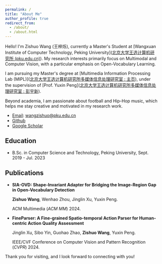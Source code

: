 ```yaml
---
permalink: /
title: "About Me"
author_profile: true
redirect_from: 
  - /about/
  - /about.html
---
```


Hello! I'm Zishuo Wang (王梓烁), currently a Master's Student at [Wangxuan Institute of Computer Technology, Peking University]([北京大学王选计算机研究所 (pku.edu.cn)](https://www.icst.pku.edu.cn/)). My research interests primarily focus on Multimodal and Computer Vision, with a particular emphasis on Open-Vocabulary Learning. 

I am pursuing my Master's degree at [Multimedia Information Processing Lab (MIPL)]([北京大学王选计算机研究所多媒体信息处理研究室 : 主页](http://39.108.48.32/mipl/home/)), under the supervision of [Prof. Yuxin Peng]([北京大学王选计算机研究所多媒体信息处理研究室 : 彭宇新](http://39.108.48.32/mipl/pengyuxin/)).

Beyond academia, I am passionate about football and Hip-Hop music, which helps me stay creative and motivated in my research work.

- [Email](wangzishuo@pku.edu.cn): wangzishuo@pku.edu.cn
- [Github](https://github.com/wangzishuo029)
- [Google Scholar](https://scholar.google.com/citations?hl=zh-CN&user=SKVi1LcAAAAJ)

## Education

- B.Sc. in Computer Science and Technology, Peking University, Sept. 2019 - Jul. 2023

## Publications

- **SIA-OVD: Shape-Invariant Adapter for Bridging the Image-Region Gap in Open-Vocabulary Detection**

  **Zishuo Wang**, Wenhao Zhou, Jinglin Xu, Yuxin Peng.

  ACM Multimedia (*ACM MM*) 2024.

- **FineParser: A Fine-grained Spatio-temporal Action Parser for Human-centric Action Quality Assessment**

  Jinglin Xu, Sibo Yin, Guohao Zhao, **Zishuo Wang**, Yuxin Peng.

  IEEE/CVF Conference on Computer Vision and Pattern Recognition (*CVPR*) 2024.

Thank you for visiting, and I look forward to connecting with you!

